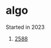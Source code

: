 # algo
<script>
  var linkUrl = '\"https://github.com/Heejun-0219/algo/blob/main/';
  var tagA = '<a href="#" onclick=';
  var PROBLEM = tagA + linkUrl;
</script>

Started in 2023
1. <a href="#" onclik="https://github.com/Heejun-0219/algo/blob/main/2588.cpp">2588</a><br>
